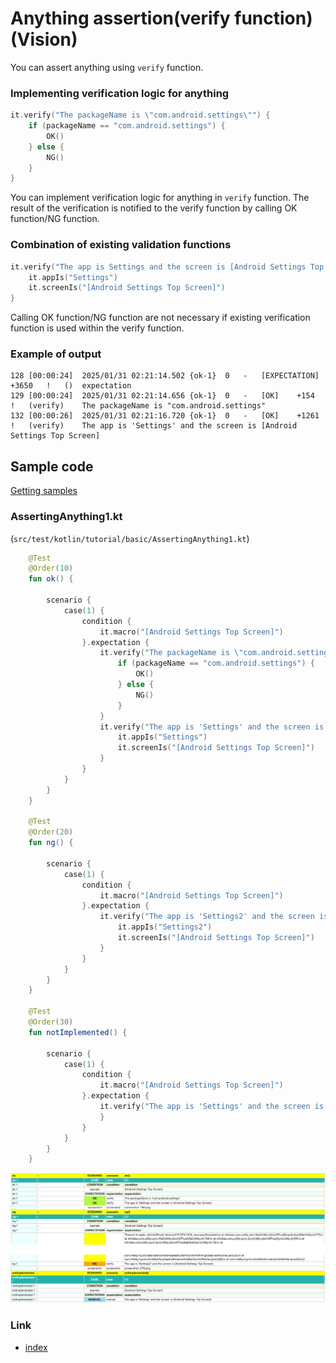 # Anything assertion(verify function) (Vision)

You can assert anything using `verify` function.

### Implementing verification logic for anything

```kotlin
it.verify("The packageName is \"com.android.settings\"") {
    if (packageName == "com.android.settings") {
        OK()
    } else {
        NG()
    }
}
```

You can implement verification logic for anything in `verify` function.
The result of the verification is notified to the verify function by calling OK function/NG function.

### Combination of existing validation functions

```kotlin
it.verify("The app is Settings and the screen is [Android Settings Top Screen]") {
    it.appIs("Settings")
    it.screenIs("[Android Settings Top Screen]")
}
```

Calling OK function/NG function are not necessary if existing verification function is used within the verify function.

### Example of output

```
128	[00:00:24]	2025/01/31 02:21:14.502	{ok-1}	0	-	[EXPECTATION]	+3650	!	()	expectation
129	[00:00:24]	2025/01/31 02:21:14.656	{ok-1}	0	-	[OK]	+154	!	(verify)	The packageName is "com.android.settings"
132	[00:00:26]	2025/01/31 02:21:16.720	{ok-1}	0	-	[OK]	+1261	!	(verify)	The app is 'Settings' and the screen is [Android Settings Top Screen]
```

## Sample code

[Getting samples](../../../getting_samples.md)

### AssertingAnything1.kt

(`src/test/kotlin/tutorial/basic/AssertingAnything1.kt`)

```kotlin
    @Test
    @Order(10)
    fun ok() {

        scenario {
            case(1) {
                condition {
                    it.macro("[Android Settings Top Screen]")
                }.expectation {
                    it.verify("The packageName is \"com.android.settings\"") {
                        if (packageName == "com.android.settings") {
                            OK()
                        } else {
                            NG()
                        }
                    }
                    it.verify("The app is 'Settings' and the screen is [Android Settings Top Screen]") {
                        it.appIs("Settings")
                        it.screenIs("[Android Settings Top Screen]")
                    }
                }
            }
        }
    }

    @Test
    @Order(20)
    fun ng() {

        scenario {
            case(1) {
                condition {
                    it.macro("[Android Settings Top Screen]")
                }.expectation {
                    it.verify("The app is 'Settings2' and the screen is [Android Settings Top Screen]") {
                        it.appIs("Settings2")
                        it.screenIs("[Android Settings Top Screen]")
                    }
                }
            }
        }
    }

    @Test
    @Order(30)
    fun notImplemented() {

        scenario {
            case(1) {
                condition {
                    it.macro("[Android Settings Top Screen]")
                }.expectation {
                    it.verify("The app is 'Settings' and the screen is [Android Settings Top Screen]") {
                    }
                }
            }
        }
    }
```

![](_images/verify.png)

### Link

- [index](../../../../index.md)

